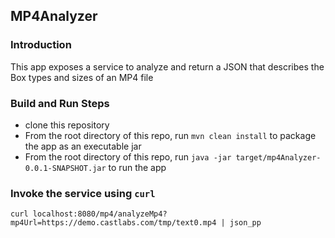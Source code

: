 ## MP4Analyzer

### Introduction
This app exposes a service to analyze and return a JSON that describes the Box types and sizes of an MP4 file

### Build and Run Steps
- clone this repository
- From the root directory of this repo, run `mvn clean install` to package the app as an executable jar
- From the root directory of this repo, run `java -jar target/mp4Analyzer-0.0.1-SNAPSHOT.jar` to run the app

### Invoke the service using `curl`
```
curl localhost:8080/mp4/analyzeMp4?mp4Url=https://demo.castlabs.com/tmp/text0.mp4 | json_pp

```



